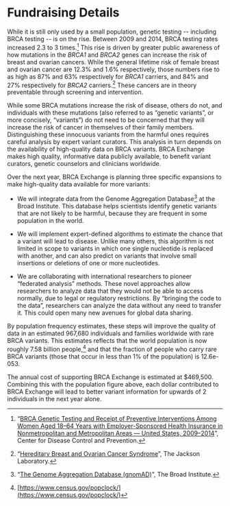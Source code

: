 # Fundraising Details

While it is still only used by a small population, genetic testing -- including BRCA testing -- is on the rise.  Between 2009 and 2014, BRCA testing rates increased 2.3 to 3 times.[^1] This rise is driven by greater public awareness of how mutations in the _BRCA1_ and _BRCA2_ genes can increase the risk of breast and ovarian cancers.  While the general lifetime risk of female breast and ovarian cancer are 12.3% and 1.6% respectively, those numbers rise to as high as 87% and 63% respectively for _BRCA1_ carriers, and 84% and 27% respectively for _BRCA2_ carriers.[^2]  These cancers are in theory preventable through screening and intervention.

While some BRCA mutations increase the risk of disease, others do not, and individuals with these mutations (also referred to as “genetic variants”, or more concisely, “variants”) do not need to be concerned that they will increase the risk of cancer in themselves of their family members.  Distinguishing these innocuous variants from the harmful ones requires careful analysis by expert variant curators.  This analysis in turn depends on the availability of high-quality data on BRCA variants.  BRCA Exchange makes high quality, informative data publicly available, to benefit variant curators, genetic counselors and clinicians worldwide.

Over the next year, BRCA Exchange is planning three specific expansions to make high-quality data available for more variants:

* We will integrate data from the Genome Aggregation Database[^3] at the Broad Institute. This database helps scientists identify genetic variants that are not likely to be harmful, because they are frequent in some population in the world.  

* We will implement expert-defined algorithms to estimate the chance that a variant will lead to disease.  Unlike many others, this algorithm is not limited in scope to variants in which one single nucleotide is replaced with another, and can also predict on variants that involve small insertions or deletions of one or more nucleotides.

* We are collaborating with international researchers to pioneer “federated analysis” methods.  These novel approaches allow researchers to analyze data that they would not be able to access normally, due to legal or regulatory restrictions.  By “bringing the code to the data”, researchers can analyze the data without any need to transfer it.   This could open many new avenues for global data sharing.

By population frequency estimates, these steps will improve the quality of data in an estimated 967,680 individuals and families worldwide with rare BRCA variants.  This estimates reflects that the world population is now roughly 7.58 billion people,[^4] and that the fraction of people who carry rare BRCA variants (those that occur in less than 1% of the population)  is 12.6e-053.

The annual cost of supporting BRCA Exchange is estimated at $469,500.  Combining this with the population figure above, each dollar contributed to BRCA Exchange will lead to better variant information for upwards of 2 individuals in the next year alone.


[^1]: “[BRCA Genetic Testing and Receipt of Preventive Interventions Among Women Aged 18–64 Years with Employer-Sponsored Health Insurance in Nonmetropolitan and Metropolitan Areas — United States, 2009–2014](https://www.cdc.gov/mmwr/volumes/66/ss/ss6615a1.htm)”, Center for Disease Control and Prevention.
[^2]: “[Hereditary Breast and Ovarian Cancer Syndrome](https://www.jax.org/education-and-learning/clinical-and-continuing-education/cancer-resources/hereditary-breast-and-ovarian-cancer-syndrome-factsheet)”, The Jackson Laboratory.
[^3]: “[The Genome Aggregation Database (gnomAD)](https://gnomad.broadinstitute.org/)”, The Broad Institute.
[^4]: [https://www.census.gov/popclock/](https://www.census.gov/popclock/)
